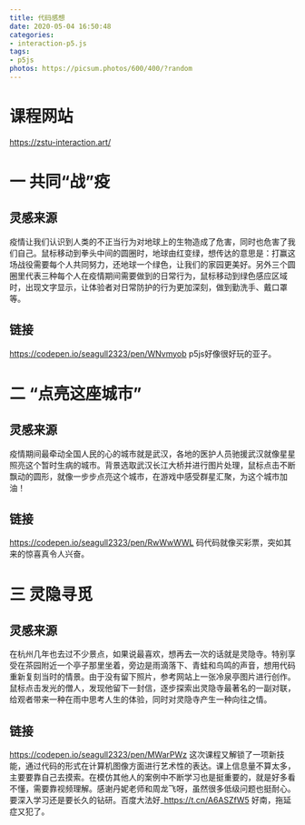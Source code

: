 ```yaml
---
title: 代码感想
date: 2020-05-04 16:50:48
categories:
- interaction-p5.js
tags:
- p5js
photos: https://picsum.photos/600/400/?random
---
```


# 课程网站
  <https://zstu-interaction.art/>
# 一 共同“战”疫
  ## 灵感来源
  疫情让我们认识到人类的不正当行为对地球上的生物造成了危害，同时也危害了我们自己。鼠标移动到拳头中间的圆圈时，地球由红变绿，想传达的意思是：打赢这场战役需要每个人共同努力，还地球一个绿色，让我们的家园更美好。另外三个圆圈里代表三种每个人在疫情期间需要做到的日常行为，鼠标移动到绿色感应区域时，出现文字显示，让体验者对日常防护的行为更加深刻，做到勤洗手、戴口罩等。
  ## 链接
  <https://codepen.io/seagull2323/pen/WNvmyob>
  p5js好像很好玩的亚子。

# 二 “点亮这座城市”
  ## 灵感来源
  疫情期间最牵动全国人民​的心的城市就是武汉，各地的医护人员驰援武汉就像星星照亮这个暂时生病的城市。背景选取武汉长江大桥并进行图片处理，鼠标点击不断飘动的圆形，就像一步步点亮这个城市，在游戏中感受群星汇聚，为这个城市加油！
  ## 链接
  <https://codepen.io/seagull2323/pen/RwWwWWL>
  码代码就像买彩票，突如其来的惊喜真令人兴奋。

# 三 灵隐寻觅
  ## 灵感来源
  在杭州几年也去过不少景点，如果说最喜欢，想再去一次的话就是灵隐寺。特别享受在茶园附近一个亭子那里坐着，旁边是雨滴落下、青蛙和鸟鸣的声音，想用代码重新复刻当时的情景。由于没有留下照片，参考网站上一张冷泉亭图片进行创作。
  鼠标点击发光的僧人，发现他留下一封信，逐步探索出灵隐寺最著名的一副对联，给观者带来一种在雨中思考人生的体验，同时对灵隐寺产生一种向往之情。
  ## 链接
  <https://codepen.io/seagull2323/pen/MWarPWz>
  这次课程又解锁了一项新技能，通过代码的形式在计算机图像方面进行艺术性的表达。课上信息量不算太多，主要要靠自己去摸索。在模仿其他人的案例中不断学习也是挺重要的，就是好多看不懂，需要靠视频理解。感谢丹妮老师和周龙飞呀，虽然很多低级问题也挺耐心。要深入学习还是要长久的钻研。百度大法好_<https://t.cn/A6ASZfW5>
  好南，拖延症又犯了。
  